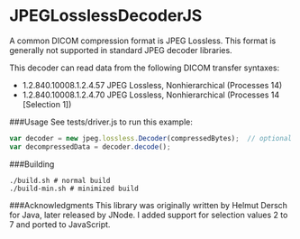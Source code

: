 JPEGLosslessDecoderJS
=====
A common DICOM compression format is JPEG Lossless.  This format is generally not supported in standard JPEG decoder libraries. 

This decoder can read data from the following DICOM transfer syntaxes:

- 1.2.840.10008.1.2.4.57    JPEG Lossless, Nonhierarchical (Processes 14)
- 1.2.840.10008.1.2.4.70    JPEG Lossless, Nonhierarchical (Processes 14 [Selection 1])

###Usage
See tests/driver.js to run this example:

```javascript
var decoder = new jpeg.lossless.Decoder(compressedBytes);  // optional second parameter to specify 1 or 2 byte output
var decompressedData = decoder.decode();
```

###Building
```shell
./build.sh # normal build
./build-min.sh # minimized build
```

###Acknowledgments
This library was originally written by Helmut Dersch for Java, later released by JNode.  I added support for selection values 2 to 7 and ported to JavaScript.
